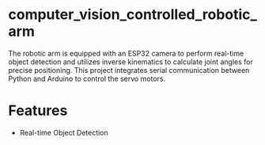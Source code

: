 # computer_vision_controlled_robotic_arm
The robotic arm is equipped with an ESP32 camera to perform real-time object detection and utilizes inverse kinematics to calculate joint angles for precise positioning. This project integrates serial communication between Python and Arduino to control the servo motors. 

  # Features
  * Real-time Object Detection
